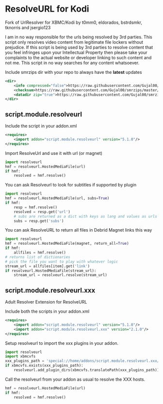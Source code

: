 # ResolveURL for Kodi

Fork of UrlResolver for XBMC/Kodi by t0mm0, eldorados, bstrdsmkr, tknorris and jsergio123

I am in no way responsible for the urls being resolved by 3rd parties. This script only resolves video content from legitimate file lockers without prejudice. If this script is being used by 3rd parties to resolve content that you feel infringes upon your Intellectual Property then please take your complaints to the actual website or developer linking to such content and not me. This script in no way searches for any content whatsoever.

Include smrzips dir with your repo to always have the **latest** updates

```xml
<dir>
    <info compressed="false">https://raw.githubusercontent.com/Gujal00/smrzips/master/addons.xml</info>
    <checksum>https://raw.githubusercontent.com/Gujal00/smrzips/master/addons.xml.md5</checksum>
    <datadir zip="true">https://raw.githubusercontent.com/Gujal00/smrzips/master/zips/</datadir>
</dir>
```

## script.module.resolveurl

Include the script in your addon.xml

```xml
<requires>
    <import addon="script.module.resolveurl" version="5.1.0"/>
</requires>
```

Import ResolveUrl and use it with url (or magnet)

```python
import resolveurl
hmf = resolveurl.HostedMediaFile(url)
if hmf:
    resolved = hmf.resolve()
```

You can ask Resolveurl to look for subtitles if supported by plugin

```python
import resolveurl
hmf = resolveurl.HostedMediaFile(url, subs=True)
if hmf:
    resp = hmf.resolve()
    resolved = resp.get('url')
    # subs are returned as a dict with keys as lang and values as urls
    subs = resp.get('subs')
```

You can ask ResolveURL to return all files in Debrid Magnet links this way

```python
import resolveurl
hmf = resolveurl.HostedMediaFile(magnet, return_all=True)
if hmf:
    allfiles = hmf.resolve()
# returns list of dictionaries
# pick the file you want to play with whatever logic
stream_url = allfiles[item].get('link')
if resolveurl.HostedMediaFile(stream_url):
    stream_url = resolveurl.resolve(stream_url)
```

## script.module.resolveurl.xxx

Adult Resolver Extension for ResolveURL

Include both the scripts in your addon.xml

```xml
<requires>
    <import addon="script.module.resolveurl" version="5.1.0"/>
    <import addon="script.module.resolveurl.xxx" version="2.1.0"/>
</requires>
```

Setup resolveurl to import the xxx plugins in your addon.

```python
import resolveurl
import xbmcvfs
xxx_plugins_path = 'special://home/addons/script.module.resolveurl.xxx/resources/plugins/'
if xbmcvfs.exists(xxx_plugins_path):
    resolveurl.add_plugin_dirs(xbmcvfs.translatePath(xxx_plugins_path))
```

Call the resolveurl from your addon as usual to resolve the XXX hosts.

```python
hmf = resolveurl.HostedMediaFile(url)
if hmf:
    resolved = hmf.resolve()
```
